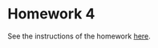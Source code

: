 # Homework 4
See the instructions of the homework [here](https://docs.google.com/document/d/1vF4bhAvHzRZ3BJTLLLS3OnEwK-qQ9wXiKztGJj07Rys/preview).
